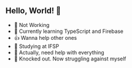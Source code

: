 ## Hello, World! 👋

- 💼 Not Working 
- 🌱 Currently learning TypeScript and Firebase 
- 👍 Wanna help other ones
- 📖 Studying at IFSP
- 🤔 Actually, need help with everything
- 🎪 Knocked out. Now struggling against myself
